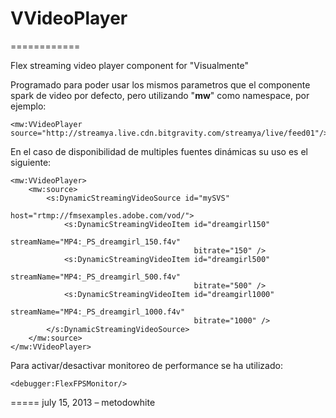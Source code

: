 # VVideoPlayer
============


Flex streaming video player component for "Visualmente"

Programado para poder usar los mismos parametros que el componente spark de video por defecto, pero utilizando "**mw**" como namespace, por ejemplo:

	<mw:VVideoPlayer source="http://streamya.live.cdn.bitgravity.com/streamya/live/feed01"/>


En el caso de disponibilidad de multiples fuentes dinámicas su uso es el siguiente:

	<mw:VVideoPlayer>
		<mw:source>
			<s:DynamicStreamingVideoSource id="mySVS"
										   host="rtmp://fmsexamples.adobe.com/vod/">
				<s:DynamicStreamingVideoItem id="dreamgirl150"
											 streamName="MP4:_PS_dreamgirl_150.f4v"
											 bitrate="150" />
				<s:DynamicStreamingVideoItem id="dreamgirl500"
											 streamName="MP4:_PS_dreamgirl_500.f4v"
											 bitrate="500" />
				<s:DynamicStreamingVideoItem id="dreamgirl1000"
											 streamName="MP4:_PS_dreamgirl_1000.f4v"
											 bitrate="1000" />
			</s:DynamicStreamingVideoSource>
		</mw:source>
	</mw:VVideoPlayer>

Para activar/desactivar monitoreo de performance se ha utilizado:
	
	<debugger:FlexFPSMonitor/>
	
=====
july 15, 2013 – metodowhite

